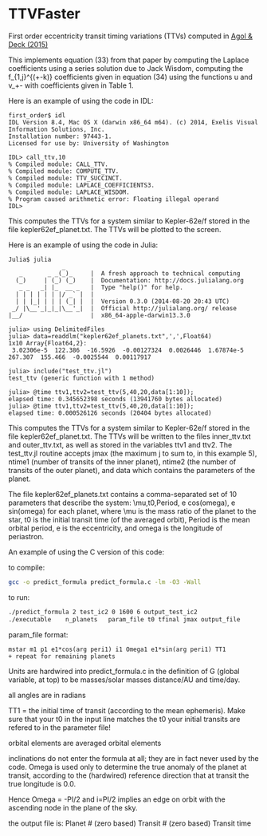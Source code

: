 # TTVFaster
First order eccentricity transit timing variations (TTVs) computed in [Agol &amp; Deck (2015)](http://arxiv.org/abs/1509.01623)

This implements equation (33) from that paper by computing the Laplace
coefficients using a series solution due to Jack Wisdom, computing
the f_{1,j}^{(+-k)} coefficients given in equation (34) using the functions u and
v_+- with coefficients given in Table 1.

Here is an example of using the code in  IDL:

```
first_order$ idl
IDL Version 8.4, Mac OS X (darwin x86_64 m64). (c) 2014, Exelis Visual Information Solutions, Inc.
Installation number: 97443-1.
Licensed for use by: University of Washington

IDL> call_ttv,10
% Compiled module: CALL_TTV.  
% Compiled module: COMPUTE_TTV.  
% Compiled module: TTV_SUCCINCT.  
% Compiled module: LAPLACE_COEFFICIENTS3.  
% Compiled module: LAPLACE_WISDOM.  
% Program caused arithmetic error: Floating illegal operand  
IDL> 
```

This computes the TTVs for a system similar to Kepler-62e/f stored
in the file kepler62ef_planet.txt.  The TTVs will be plotted to
the screen.

Here is an example of using the code in Julia:

```
Julia$ julia  
               _
   _       _ _(_)_     |  A fresh approach to technical computing  
  (_)     | (_) (_)    |  Documentation: http://docs.julialang.org  
   _ _   _| |_  __ _   |  Type "help()" for help.  
  | | | | | | |/ _` |  |
  | | |_| | | | (_| |  |  Version 0.3.0 (2014-08-20 20:43 UTC)  
 _/ |\__'_|_|_|\__'_|  |  Official http://julialang.org/ release  
|__/                   |  x86_64-apple-darwin13.3.0  

julia> using DelimitedFiles
julia> data=readdlm("kepler62ef_planets.txt",',',Float64)  
1x10 Array{Float64,2}:
 3.02306e-5  122.386  -16.5926  -0.00127324  0.0026446  1.67874e-5  267.307  155.466  -0.0025544  0.00117917

julia> include("test_ttv.jl")  
test_ttv (generic function with 1 method)

julia> @time ttv1,ttv2=test_ttv(5,40,20,data[1:10]);  
elapsed time: 0.345652398 seconds (13941760 bytes allocated)  
julia> @time ttv1,ttv2=test_ttv(5,40,20,data[1:10]);  
elapsed time: 0.000526126 seconds (20404 bytes allocated)
```

This computes the TTVs for a system similar to Kepler-62e/f stored
in the file kepler62ef_planet.txt.  The TTVs will be written
to the files inner_ttv.txt and outer_ttv.txt, as well as
stored in the variables ttv1 and ttv2.  The test_ttv.jl routine
accepts jmax (the maximum j to sum to, in this example 5),
ntime1 (number of transits of the inner planet), ntime2 (the
number of transits of the outer planet), and data which contains
the parameters of the planet.

The file kepler62ef_planets.txt contains a comma-separated
set of 10 parameters that describe the system:  \mu,t0,Period,
e cos(omega), e sin(omega) for each planet, where \mu is
the mass ratio of the planet to the star, t0 is the initial
transit time (of the averaged orbit), Period is the mean orbital
period, e is the eccentricity, and omega is the longitude of
periastron.

An example of using the C version of this code:

to compile:

```bash
gcc -o predict_formula predict_formula.c -lm -O3 -Wall
```

to run:

```bash
./predict_formula 2 test_ic2 0 1600 6 output_test_ic2
./executable    n_planets   param_file t0 tfinal jmax output_file
```


param_file format:

```
mstar m1 p1 e1*cos(arg peri1) i1 Omega1 e1*sin(arg peri1) TT1
+ repeat for remaining planets
```

Units are hardwired into predict_formula.c in the definition of G (global variable, at top) to be masses/solar masses distance/AU and time/day.

all angles are in radians

TT1 = the initial time of transit (according to the mean ephemeris). Make sure that your t0 in the input line matches the t0 your initial transits are refered to in the parameter file!

orbital elements are averaged orbital elements

inclinations do not enter the formula at all; they are in fact never used by the code. Omega is used only to determine the true anomaly of the planet at transit, according to the (hardwired) reference direction that at transit the true longitude is 0.0.

Hence Omega = -PI/2 and i=PI/2 implies an edge on orbit with the ascending node in the plane of the sky.

the output file is:
Planet # (zero based) Transit # (zero based) Transit time

